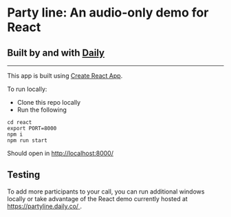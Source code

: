 # Party line: An audio-only demo for React

## Built by and with [Daily](https://docs.daily.co/docs/reference-docs)

---

This app is built using [Create React App](https://github.com/facebook/create-react-app).

To run locally:

- Clone this repo locally
- Run the following

```
cd react
export PORT=8000
npm i
npm run start
```

Should open in [http://localhost:8000/](http://localhost:8000/)

## Testing

To add more participants to your call, you can run additional windows locally or take advantage of the React demo currently hosted at [https://partyline.daily.co/ ](https://partyline.daily.co/).
